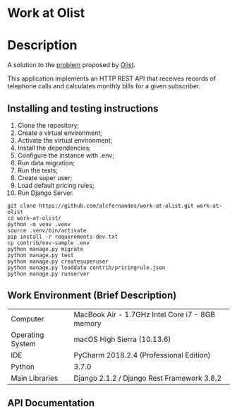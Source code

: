 # Work at Olist

# Description

A solution to the [problem](https://github.com/olist/work-at-olist/blob/master/README.md) proposed by [Olist](https://olist.com/).

This application implements an HTTP REST API that receives records of telephone calls and calculates monthly bills 
for a given subscriber.

## Installing and testing instructions
1. Clone the repository;  
2. Create a virtual environment;
3. Activate the virtual environment;
4. Install the dependencies;
5. Configure the instance with .env;
6. Run data migration;
7. Run the tests;
8. Create super user;
9. Load default pricing rules;
9. Run Django Server.

```console
git clone https://github.com/alcfernandes/work-at-olist.git work-at-olist
cd work-at-olist/
python -m venv .venv
source .venv/bin/activate
pip install -r requerements-dev.txt
cp contrib/env-sample .env
python manage.py migrate
python manage.py test
python manage.py createsuperuser
python manage.py loaddata contrib/pricingrule.json
python manage.py runserver
```

## Work Environment (Brief Description)

|   |    |
|---|---|
|  Computer |   MacBook Air - 1.7GHz Intel Core i7 - 8GB memory |
|  Operating System | macOS High Sierra (10.13.6)  |
|  IDE | PyCharm 2018.2.4 (Professional Edition)   |
|  Python | 3.7.0  |
|  Main Libraries| Django 2.1.2 /  Django Rest Framework 3.8.2 |


## API Documentation

